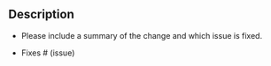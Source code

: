 
## Description

- Please include a summary of the change and which issue is fixed. 

- Fixes # (issue)


